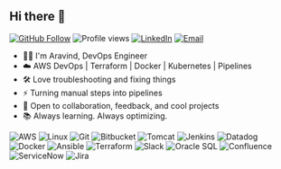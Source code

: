 ## Hi there 👋

<p align="left">
  <a href="https://github.com/xaravind"><img src="https://img.shields.io/github/followers/xaravind?label=Follow&style=social" alt="GitHub Follow"></a> 
  <img src="https://komarev.com/ghpvc/?username=xaravind&style=flat&color=blue" alt="Profile views"> 
  <a href="https://www.linkedin.com/in/aravindbasava"><img src="https://img.shields.io/badge/LinkedIn-Aravind%20Basava-blue?style=flat&logo=linkedin" alt="LinkedIn"></a> 
  <a href="mailto:baravind9293@gmail.com"><img src="https://img.shields.io/badge/Gmail-baravind9293@gmail.com-red?style=flat&logo=gmail&logoColor=white" alt="Email"></a>
</p>

* 👨‍💻 I'm Aravind, DevOps Engineer 
* ☁️ AWS DevOps | Terraform | Docker | Kubernetes | Pipelines
* 🛠️ Love troubleshooting and fixing things
* ⚡ Turning manual steps into pipelines
* 💬 Open to collaboration, feedback, and cool projects
* 📚 Always learning. Always optimizing.

<p align="left">
  <img src="https://img.shields.io/badge/-AWS-232F3E?style=flat&logo=amazonaws&logoColor=white" alt="AWS"/>
  <img src="https://img.shields.io/badge/-Linux-FCC624?style=flat&logo=linux&logoColor=black" alt="Linux"/>
  <img src="https://img.shields.io/badge/-Git-F05032?style=flat&logo=git&logoColor=white" alt="Git"/>
  <img src="https://img.shields.io/badge/-Bitbucket-0052CC?style=flat&logo=bitbucket&logoColor=white" alt="Bitbucket"/>
  <img src="https://img.shields.io/badge/-Tomcat-F8DC75?style=flat&logo=apachetomcat&logoColor=black" alt="Tomcat"/>
  <img src="https://img.shields.io/badge/-Jenkins-D24939?style=flat&logo=jenkins&logoColor=white" alt="Jenkins"/>
  <img src="https://img.shields.io/badge/-Datadog-632CA6?style=flat&logo=datadog&logoColor=white" alt="Datadog"/>
  <img src="https://img.shields.io/badge/-Docker-2496ED?style=flat&logo=docker&logoColor=white" alt="Docker"/>
  <img src="https://img.shields.io/badge/-Ansible-000000?style=flat&logo=ansible&logoColor=white" alt="Ansible"/>
  <img src="https://img.shields.io/badge/-Terraform-7B42BC?style=flat&logo=terraform&logoColor=white" alt="Terraform"/>
  <img src="https://img.shields.io/badge/-Slack-4A154B?style=flat&logo=slack&logoColor=white" alt="Slack"/>
  <img src="https://img.shields.io/badge/-Oracle-F80000?style=flat&logo=oracle&logoColor=white" alt="Oracle SQL"/>
  <img src="https://img.shields.io/badge/-Confluence-172B4D?style=flat&logo=confluence&logoColor=white" alt="Confluence"/>
  <img src="https://img.shields.io/badge/-ServiceNow-000000?style=flat&logo=servicenow&logoColor=white" alt="ServiceNow"/>
  <img src="https://img.shields.io/badge/-Jira-0052CC?style=flat&logo=jira&logoColor=white" alt="Jira"/>
</p>




